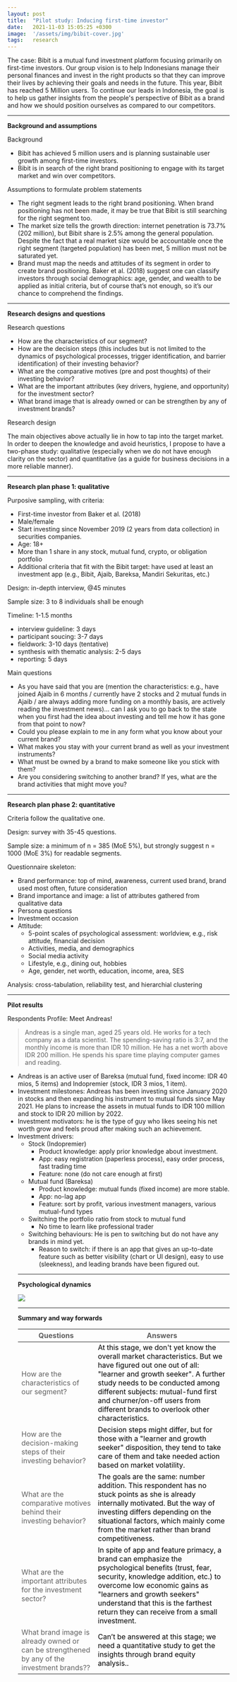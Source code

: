 ```yaml
---
layout: post
title:  "Pilot study: Inducing first-time investor"
date:   2021-11-03 15:05:25 +0300
image:  '/assets/img/bibit-cover.jpg'
tags:   research
---
```


The case: Bibit is a mutual fund investment platform focusing primarily on first-time investors. Our group vision is to help Indonesians manage their personal finances and invest in the right products so that they can improve their lives by achieving their goals and needs in the future. This year, Bibit has reached 5 Million users. To continue our leads in Indonesia, the goal is to help us gather insights from the people's perspective of Bibit as a brand and how we should position ourselves as compared to our competitors.
<hr>

**Background and assumptions**

Background
- Bibit has achieved 5 million users and is planning sustainable user growth among first-time investors.
- Bibit is in search of the right brand positioning to engage with its target market and win over competitors.

Assumptions to formulate problem statements
- The right segment leads to the right brand positioning. When brand positioning has not been made, it may be true that Bibit is still searching for the right segment too.
- The market size tells the growth direction: internet penetration is 73.7% (202 million), but Bibit share is 2.5% among the general population. Despite the fact that a real market size would be accountable once the right segment (targeted population) has been met, 5 million must not be saturated yet.
- Brand must map the needs and attitudes of its segment in order to create brand positioning. Baker et al. (2018) suggest one can classify investors through social demographics: age, gender, and wealth to be applied as initial criteria, but of course that’s not enough, so it’s our chance to comprehend the findings.
<hr>

**Research designs and questions**

Research questions
- How are the characteristics of our segment?
- How are the decision steps (this includes but is not limited to the dynamics of psychological processes, trigger identification, and barrier identification) of their investing behavior?
- What are the comparative motives (pre and post thoughts) of their investing behavior?
- What are the important attributes (key drivers, hygiene, and opportunity) for the investment sector?
- What brand image that is already owned or can be strengthen by any of investment brands?

Research design

The main objectives above actually lie in how to tap into the target market. In order to deepen the knowledge and avoid heuristics, I propose to have a two-phase study: qualitative (especially when we do not have enough clarity on the sector) and quantitative (as a guide for business decisions in a more reliable manner).
<hr>

**Research plan phase 1: qualitative**

Purposive sampling, with criteria: 
- First-time investor from Baker et al. (2018)
- Male/female
- Start investing since November 2019 (2 years from data collection) in securities companies.
- Age: 18+
- More than 1 share in any stock, mutual fund, crypto, or obligation portfolio
- Additional criteria that fit with the Bibit target: have used at least an investment app (e.g., Bibit, Ajaib, Bareksa, Mandiri Sekuritas, etc.)

Design: in-depth interview, @45 minutes

Sample size: 3 to 8 individuals shall be enough

Timeline: 1-1.5 months
- interview guideline: 3 days
- participant soucing: 3-7 days
- fieldwork: 3-10 days (tentative)
- synthesis with thematic analysis: 2-5 days
- reporting: 5 days

Main questions
- As you have said that you are (mention the characteristics: e.g., have joined Ajaib in 6 months / currently have 2 stocks and 2 mutual funds in Ajaib / are always adding more funding on a monthly basis, are actively reading the investment news)... can I ask you to go back to the state when you first had the idea about investing and tell me how it has gone from that point to now?
- Could you please explain to me in any form what you know about your current brand?
- What makes you stay with your current brand as well as your investment instruments?
- What must be owned by a brand to make someone like you stick with them?
- Are you considering switching to another brand? If yes, what are the brand activities that might move you?
<hr>

**Research plan phase 2: quantitative**

Criteria follow the qualitative one.

Design: survey with 35-45 questions.

Sample size: a minimum of n = 385 (MoE 5%), but strongly suggest n = 1000 (MoE 3%) for readable segments.

Questionnaire skeleton:
<ul>
 <li>Brand performance: top of mind, awareness, current used brand, brand used most often, future consideration</li>
 <li>Brand importance and image: a list of attributes gathered from qualitative data</li>
 <li>Persona questions</li>
 <li>Investment occasion</li>
 <li>Attitude:
  <ul>
   <li>5-point scales of psychological assessment: worldview, e.g., risk attitude, financial decision</li>
   <li>Activities, media, and demographics</li>
   <li>Social media activity</li>
   <li>Lifestyle, e.g., dining out, hobbies</li>
   <li>Age, gender, net worth, education, income, area, SES</li>
 </ul>
</li>
</ul>
Analysis: cross-tabulation, reliability test, and hierarchial clustering
<hr>

**Pilot results**

Respondents Profile: Meet Andreas!

<blockquote>
Andreas is a single man, aged 25 years old. He works for a tech company as a data scientist. The spending-saving ratio is 3:7, and the monthly income is more than IDR 10 million. He has a net worth above IDR 200 million. He spends his spare time playing computer games and reading.
</blockquote>

<ul>
 <li>Andreas is an active user of Bareksa (mutual fund, fixed income: IDR 40 mios, 5 items) and Indopremier (stock, IDR 3 mios, 1 item).</li>
 <li>Investment milestones: Andreas has been investing since January 2020 in stocks and then expanding his instrument to mutual funds since May 2021. He plans to increase the assets in mutual funds to IDR 100 million and stock to IDR 20 million by 2022.</li>
 <li>Investment motivators: he is the type of guy who likes seeing his net worth grow and feels proud after making such an achievement.</li>
 <li>Investment drivers:
  <ul>
   <li>Stock (Indopremier)
     <ul>
       <li>Product knowledge: apply prior knowledge about investment.</li>
       <li>App: easy registration (paperless process), easy order process, fast trading time</li>
       <li>Feature: none (do not care enough at first)</li>
     </ul>
   </li>
   <li>Mutual fund (Bareksa)
     <ul>
       <li>Product knowledge: mutual funds (fixed income) are more stable.</li>
       <li>App: no-lag app</li>
       <li>Feature: sort by profit, various investment managers, various mutual-fund types</li>
     </ul>
   </li>
   <li>Switching the portfolio ratio from stock to mutual fund
   <ul>
     <li>No time to learn like professional trader</li>
     </ul>
   </li>
 <li>Switching behaviours: He is pen to switching but do not have any brands in mind yet. 
   <ul>
     <li>Reason to switch: if there is an app that gives an up-to-date feature such as better visibility (chart or UI design), easy to use (sleekness), and leading brands have been figured out.</li>
     </ul>
   </li>
</ul>

<hr>

**Psychological dynamics**

<p><img src="https://kiranaananda.github.io/portfolio/assets/img/bibit.jpg" style="vertical-align:middle;margin:0px 0px" /></p>

<hr>

**Summary and way forwards**

<table class="tg">
<thead>
  <tr>
    <th class="tg-47e3"><span style="font-weight:700;font-style:normal;text-decoration:none;color:#616161;background-color:transparent">Questions</span></th>
    <th class="tg-47e3"><span style="font-weight:700;font-style:normal;text-decoration:none;color:#616161;background-color:transparent">Answers</span></th>
  </tr>
</thead>
<tbody>
  <tr>
    <td class="tg-2hpu"><span style="font-weight:400;font-style:normal;text-decoration:none;color:#616161;background-color:transparent">How are the characteristics of our segment?</span></td>
    <td class="tg-0lax"><span style="font-weight:400;font-style:normal;text-decoration:none;color:#000;background-color:transparent">At this stage, we don't yet know the overall market characteristics. But we have figured out one out of all: "learner and growth seeker". A further study needs to be conducted among different subjects: mutual-fund first and churner/on-off users from different brands to overlook other characteristics.</span></td>
  </tr>
  <tr>
    <td class="tg-2hpu"><span style="font-weight:400;font-style:normal;text-decoration:none;color:#616161;background-color:transparent">How are the decision-making steps of their investing behavior?</span></td>
    <td class="tg-0lax"><span style="font-weight:400;font-style:normal;text-decoration:none;color:#000;background-color:transparent">Decision steps might differ, but for those with a "learner and growth seeker" disposition, they tend to take care of them and take needed action based on market volatility.</span></td>
  </tr>
  <tr>
    <td class="tg-2hpu"><span style="font-weight:400;font-style:normal;text-decoration:none;color:#616161;background-color:transparent">What are the comparative motives behind their investing behavior?</span></td>
    <td class="tg-0lax"><span style="font-weight:400;font-style:normal;text-decoration:none;color:#000;background-color:transparent">The goals are the same: number addition. This respondent has no stuck points as she is already internally motivated. But the way of investing differs depending on the situational factors, which mainly come from the market rather than brand competitiveness.</span></td>
  </tr>
  <tr>
    <td class="tg-2hpu"><span style="font-weight:400;font-style:normal;text-decoration:none;color:#616161;background-color:transparent">What are the important attributes for the investment sector?</span></td>
    <td class="tg-0lax"><span style="font-weight:400;font-style:normal;text-decoration:none;color:#000;background-color:transparent">In spite of app and feature primacy, a brand can emphasize the psychological benefits (trust, fear, security, knowledge addition, etc.) to overcome low economic gains as "learners and growth seekers" understand that this is the farthest return they can receive from a small investment.</span></td>
  </tr>
  <tr>
    <td class="tg-2hpu"><span style="font-weight:400;font-style:normal;text-decoration:none;color:#616161;background-color:transparent">What brand image is already owned or can be strengthened by any of the investment brands??</span></td>
    <td class="tg-0lax"><span style="font-weight:400;font-style:normal;text-decoration:none;color:#000;background-color:transparent">Can’t be answered at this stage; we need a quantitative study to get the insights through brand equity analysis..</span></td>
  </tr>
</tbody>
</table>
